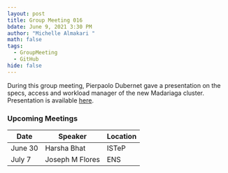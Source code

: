 ```yaml
---
layout: post
title: Group Meeting 016
bdate: June 9, 2021 3:30 PM
author: "Michelle Almakari "
math: false
tags:
  - GroupMeeting
  - GitHub
hide: false
---
```

During this group meeting, Pierpaolo Dubernet gave a presentation on the specs, access and workload manager of the new Madariaga cluster. 
Presentation is available [here](file:///Users/michellealmakari/PERSISMO-IDEAS%20Dropbox/Michelle%20Almakari/Group-meetings/pres-cluster.pdf). 


### Upcoming Meetings

| Date     | Speaker           | Location |
| -------- | ----------------- | -------- |
| June 30  | Harsha Bhat       | ISTeP    |
| July 7   | Joseph M Flores   | ENS      | 
